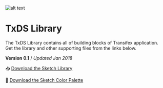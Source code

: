 ![alt text](https://raw.githubusercontent.com/transifex/txds/master/images/txds.svg "TxDS")

# TxDS Library

The TxDS Library contains all of building blocks of Transifex application. Get the library and other supporting files from the links below.

**Version 0.1** / 
_Updated Jan 2018_

📥 [Download the Sketch Library](/library/TxDS_Design_Kit.0.1.sketch)

🎨 [Download the Sketch Color Palette](/library/TxDS_Colors.sketchpalette)






  


